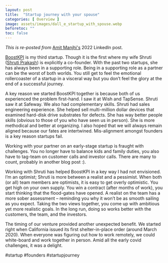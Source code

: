 ```yaml
---
layout: post
title:  "Startup journey with your spouse"
categories: [ Overview ]
image: assets/images/dall_e_startup_with_spouse.webp
beforetoc: ""
toc: false
---
```


*This is re-posted from* [Amit Manjhi's](https://www.linkedin.com/in/amitmanjhi/) 2022 LinkedIn post.

[BoostKPI](https://www.boostkpi.com) is my third startup. Though it is the first where my wife Shruti ([Shruti Prakash](https://www.linkedin.com/in/shrutiprakash1/)) is explicitly a co-founder.  With the past two startups, she has always been in a supporting role. Being in a supporting role as a partner can be the worst of both worlds. You still get to feel the emotional rollercoaster of a startup in a visceral way but you don’t feel the glory at the end of a successful journey.

A key reason we started BoostKPI together is because both of us experienced the problem first-hand. I saw it at Wish and TapSense. Shruti saw it at Safeway. We also had complementary skills. Shruti had sales engineering experience. She helped sell multi-million dollar devices that examined hard-disk drive substrates for defects. She has way better people skills (obvious to those of you who have seen us in person). She is more methodical and better at organizing. I also hoped that we will always remain aligned because our fates are intertwined. Mis-alignment amongst founders is a key reason startups fail.

Working with your partner on an early-stage startup is fraught with challenges. You no longer have to balance kids and family duties, you also have to tag-team on customer calls and investor calls. There are many to count, probably in another blog post :).

Working with Shruti has helped BoostKPI in a key way I had not envisioned. I’m an optimist; Shruti is more between a realist and a pessimist. When both (or all) team members are optimists,  it is easy to get overly optimistic. You get high on your own supply. You win a contract (after months of work), you start thinking that the flood-gates have opened. A realist on the team has a more sober assessment – reminding you why it won’t be as smooth sailing as you expect. Taking the two views together, you come up with ambitious yet more realistic goals. In the long run, doing so works better with the customers, the team, and the investors.

The timing of our venture provided another unexpected benefit. We started right when California issued its first shelter-in-place order (around March 2020). When everyone was figuring out how to work remotely, we could white-board and work together in person. Amid all the early covid challenges, it was a delight.

#startup #founders #startupjourney

